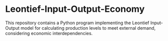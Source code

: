 # Leontief-Input-Output-Economy
This repository contains a Python program implementing the Leontief Input-Output model for calculating production levels to meet external demand, considering economic interdependencies.
